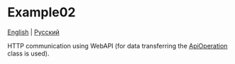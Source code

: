 # Example02

[English](README.md) | [Русский](README.ru.md)

HTTP communication using WebAPI (for data transferring the [ApiOperation](../../src/Models/Network/ApiOperation.cs) class is used).

